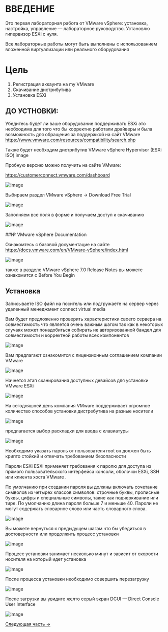 # ВВЕДЕНИЕ

Это первая лабораторная работа от VMware vSphere: установка, настройка, управление — лабораторное руководство. Установлю гипервизор ESXi с нуля.

Все лабораторные работы могут быть выполнены с использованием вложенной виртуализации или реального оборудования

# Цель
1) Регистрация аккаунта на my VMware
2) Скачивание дистрибутива 
3) Установка ESXi 

## ДО УСТНОВКИ:

Убедитесь будет ли ваше оборудование поддерживать ESXi это необходима для того что бы корректно работали драйверы и была возможность для обращения за поддержкой на сайт VMware
https://www.vmware.com/resources/compatibility/search.php

Также будет необходим дистрибутив VMware vSphere Hypervisor (ESXi ISO) image

Пробную версию можно получить на сайте VMware:

https://customerconnect.vmware.com/dashboard

![image](https://user-images.githubusercontent.com/79700810/154010307-a2e7889c-56c1-43a3-b98f-7c510fee34f8.png)

Выбираем раздел VMware vSphere -> Download Free Trial

![image](https://user-images.githubusercontent.com/79700810/154010407-4968565b-58d3-4696-90a0-65c85bfffc40.png)

Заполняем все поля в форме и получаем доступ к скачиванию 

![image](https://user-images.githubusercontent.com/79700810/154010574-73024c20-32eb-44f7-86ca-ab6c696ee2e8.png)

##№ VMware vSphere Documentation

Ознакомтесь с базовой документацие на сайте https://docs.vmware.com/en/VMware-vSphere/index.html

![image](https://user-images.githubusercontent.com/79700810/154010838-1d78e37d-09a3-40e7-9245-2b31e57523fb.png)

также в разделе VMware vSphere 7.0 Release Notes вы можете ознакомится с Before You Begin

## Установка

Записываете ISO файл на поситель или подгружаете на сервер через удаленный менеджмент connect virtual media


Вам будет предложенно проверить характеристики своего сервера на совместимость что является очень важным шагом так как в некоторых случаях может понадобиться собирать не авторизованной бандел для совместимости и корректной работы всех компонентов

![image](https://user-images.githubusercontent.com/79700810/154012682-db0bca4f-8c46-4520-9738-82d22727c944.png)


Вам предлагают ознакомится с лицензионным соглашением компании VMware

![image](https://user-images.githubusercontent.com/79700810/154012762-79b3928e-e36a-416a-b62c-f794a06a3194.png)


Начнется этап сканирования доступных девайсов для установки VMware ESXi

![image](https://user-images.githubusercontent.com/79700810/154012834-502a4d39-ddda-4bf1-942d-01a4c79d66d9.png)


На сегодняшней день компания VMware поддерживает огромное количество способов установки дистребутива на разные носители

![image](https://user-images.githubusercontent.com/79700810/154013397-908c9933-7fb4-428d-bda2-d9b24e45e72b.png)

предлагается выбор раскладки для ввода с клавиатуры

![image](https://user-images.githubusercontent.com/79700810/154013467-911e7085-e601-47bc-b54a-bd563f1c03f7.png)

Необходимо указать пароль от пользователя root он должен быть крипто стойкий и отвечать требованием безопасности

Пароли ESXi
ESXi применяет требования к паролю для доступа из прямого пользовательского интерфейса консоли, оболочки ESXi, SSH или клиента хоста VMware .

По умолчанию при создании пароля вы должны включать сочетание символов из четырех классов символов: строчные буквы, прописные буквы, цифры и специальные символы, такие как подчеркивание или тире.
По умолчанию длина пароля больше 7 и меньше 40.
Пароли не могут содержать словарное слово или часть словарного слова.

![image](https://user-images.githubusercontent.com/79700810/154013631-78b4f6a4-4b57-428b-aed5-5bc4ea0194fd.png)

Вы можете вернуться к предыдущем шагам что бы убедиться в достоверности или продолжить процесс установки

![image](https://user-images.githubusercontent.com/79700810/154013700-9612b25a-16b1-4203-a862-157ccba47652.png)

Процесс установки занимает несколько минут и зависит от скорости носителя на который идет установка

![image](https://user-images.githubusercontent.com/79700810/154013819-8f71d487-1397-426b-b68c-ae064a2726d6.png)

После процесса установки необходимо совершить перезагрузку

![image](https://user-images.githubusercontent.com/79700810/154013932-862b15ba-56d3-42f2-a989-39c267b897d6.png)

После загрузки вы увидите желто серый экран DCUI — Direct Console User Interface

![image](https://user-images.githubusercontent.com/79700810/154025506-15b402bd-2daf-452f-bc0d-19422776a02c.png)



[Следующая часть ->](2_network_configuration/README.md)
